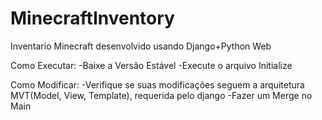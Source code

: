 # MinecraftInventory

Inventario Minecraft desenvolvido usando Django+Python Web

Como Executar:
-Baixe a Versão Estável
-Execute o arquivo Initialize

Como Modificar:
-Verifique se suas modificações seguem a arquitetura MVT(Model, View, Template), requerida pelo django
-Fazer um Merge no Main
